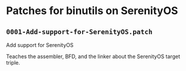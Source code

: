 # Patches for binutils on SerenityOS

## `0001-Add-support-for-SerenityOS.patch`

Add support for SerenityOS

Teaches the assembler, BFD, and the linker about the SerenityOS target
triple.

